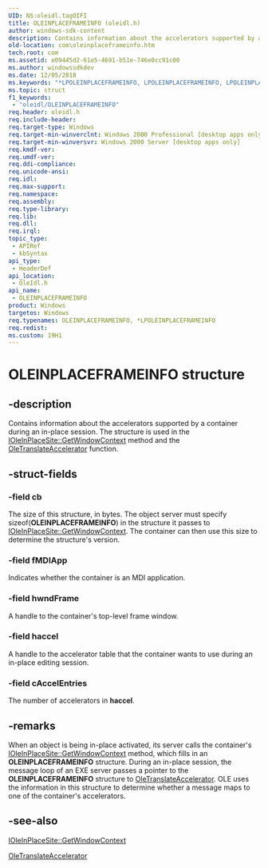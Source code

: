 ```yaml
---
UID: NS:oleidl.tagOIFI
title: OLEINPLACEFRAMEINFO (oleidl.h)
author: windows-sdk-content
description: Contains information about the accelerators supported by a container during an in-place session. The structure is used in the IOleInPlaceSite::GetWindowContext method and the OleTranslateAccelerator function.
old-location: com\oleinplaceframeinfo.htm
tech.root: com
ms.assetid: e09445d2-61e5-4691-b51e-746e0cc91c00
ms.author: windowssdkdev
ms.date: 12/05/2018
ms.keywords: "*LPOLEINPLACEFRAMEINFO, LPOLEINPLACEFRAMEINFO, LPOLEINPLACEFRAMEINFO structure pointer [COM], OLEINPLACEFRAMEINFO, OLEINPLACEFRAMEINFO structure [COM], _ole_OLEINPLACEFRAMEINFO, com.oleinplaceframeinfo, oleidl/LPOLEINPLACEFRAMEINFO, oleidl/OLEINPLACEFRAMEINFO"
ms.topic: struct
f1_keywords: 
 - "oleidl/OLEINPLACEFRAMEINFO"
req.header: oleidl.h
req.include-header: 
req.target-type: Windows
req.target-min-winverclnt: Windows 2000 Professional [desktop apps only]
req.target-min-winversvr: Windows 2000 Server [desktop apps only]
req.kmdf-ver: 
req.umdf-ver: 
req.ddi-compliance: 
req.unicode-ansi: 
req.idl: 
req.max-support: 
req.namespace: 
req.assembly: 
req.type-library: 
req.lib: 
req.dll: 
req.irql: 
topic_type:
 - APIRef
 - kbSyntax
api_type:
 - HeaderDef
api_location:
 - OleIdl.h
api_name:
 - OLEINPLACEFRAMEINFO
product: Windows
targetos: Windows
req.typenames: OLEINPLACEFRAMEINFO, *LPOLEINPLACEFRAMEINFO
req.redist: 
ms.custom: 19H1
---
```


# OLEINPLACEFRAMEINFO structure


## -description


Contains information about the accelerators supported by a container during an in-place session. The structure is used in the <a href="https://docs.microsoft.com/windows/desktop/api/oleidl/nf-oleidl-ioleinplacesite-getwindowcontext">IOleInPlaceSite::GetWindowContext</a> method and the <a href="https://docs.microsoft.com/windows/desktop/api/ole2/nf-ole2-oletranslateaccelerator">OleTranslateAccelerator</a> function.


## -struct-fields




### -field cb

The size of this structure, in bytes. The object server must specify sizeof(<b>OLEINPLACEFRAMEINFO</b>) in the structure it passes to <a href="https://docs.microsoft.com/windows/desktop/api/oleidl/nf-oleidl-ioleinplacesite-getwindowcontext">IOleInPlaceSite::GetWindowContext</a>. The container can then use this size to determine the structure's version.


### -field fMDIApp

Indicates whether the container is an MDI application.


### -field hwndFrame

A handle to the container's top-level frame window.


### -field haccel

A handle to the accelerator table that the container wants to use during an in-place editing session.


### -field cAccelEntries

The number of accelerators in <b>haccel</b>.



## -remarks



When an object is being in-place activated, its server calls the container's <a href="https://docs.microsoft.com/windows/desktop/api/oleidl/nf-oleidl-ioleinplacesite-getwindowcontext">IOleInPlaceSite::GetWindowContext</a> method, which fills in an <b>OLEINPLACEFRAMEINFO</b> structure. During an in-place session, the message loop of an EXE server passes a pointer to the <b>OLEINPLACEFRAMEINFO</b> structure to <a href="https://docs.microsoft.com/windows/desktop/api/ole2/nf-ole2-oletranslateaccelerator">OleTranslateAccelerator</a>. OLE uses the information in this structure to determine whether a message maps to one of the container's accelerators.




## -see-also




<a href="https://docs.microsoft.com/windows/desktop/api/oleidl/nf-oleidl-ioleinplacesite-getwindowcontext">IOleInPlaceSite::GetWindowContext</a>



<a href="https://docs.microsoft.com/windows/desktop/api/ole2/nf-ole2-oletranslateaccelerator">OleTranslateAccelerator</a>
 

 

